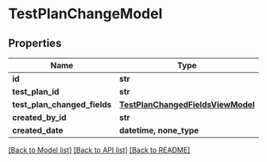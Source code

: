 # TestPlanChangeModel


## Properties
Name | Type | Description | Notes
------------ | ------------- | ------------- | -------------
**id** | **str** |  | [optional] 
**test_plan_id** | **str** |  | [optional] 
**test_plan_changed_fields** | [**TestPlanChangedFieldsViewModel**](TestPlanChangedFieldsViewModel.md) |  | [optional] 
**created_by_id** | **str** |  | [optional] 
**created_date** | **datetime, none_type** |  | [optional] 

[[Back to Model list]](../README.md#documentation-for-models) [[Back to API list]](../README.md#documentation-for-api-endpoints) [[Back to README]](../README.md)


